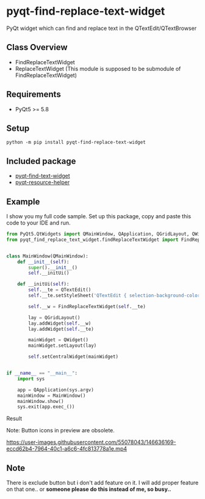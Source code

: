 # pyqt-find-replace-text-widget

PyQt widget which can find and replace text in the QTextEdit/QTextBrowser

## Class Overview
* FindReplaceTextWidget
* ReplaceTextWidget (This module is supposed to be submodule of FindReplaceTextWidget)

## Requirements
* PyQt5 >= 5.8

## Setup
`python -m pip install pyqt-find-replace-text-widget`

## Included package
* <a href="https://github.com/yjg30737/pyqt-find-text-widget.git">pyqt-find-text-widget</a>
* <a href="https://github.com/yjg30737/pyqt-resource-helper.git">pyqt-resource-helper</a>

## Example

I show you my full code sample. Set up this package, copy and paste this code to your IDE and run.

```python
from PyQt5.QtWidgets import QMainWindow, QApplication, QGridLayout, QWidget, QTextEdit
from pyqt_find_replace_text_widget.findReplaceTextWidget import FindReplaceTextWidget


class MainWindow(QMainWindow):
    def __init__(self):
        super().__init__()
        self.__initUi()

    def __initUi(self):
        self.__te = QTextEdit()
        self.__te.setStyleSheet('QTextEdit { selection-background-color: lightblue; }')

        self.__w = FindReplaceTextWidget(self.__te)

        lay = QGridLayout()
        lay.addWidget(self.__w)
        lay.addWidget(self.__te)

        mainWidget = QWidget()
        mainWidget.setLayout(lay)

        self.setCentralWidget(mainWidget)


if __name__ == "__main__":
    import sys

    app = QApplication(sys.argv)
    mainWindow = MainWindow()
    mainWindow.show()
    sys.exit(app.exec_())
```

Result

Note: Button icons in preview are obsolete.

https://user-images.githubusercontent.com/55078043/146636169-eccd62b4-7964-40c1-a6c6-4fc813778a1e.mp4

## Note
There is exclude button but i don't add feature on it. I will add proper feature on that one.. or <b>someone please do this instead of me, so busy..</b>
